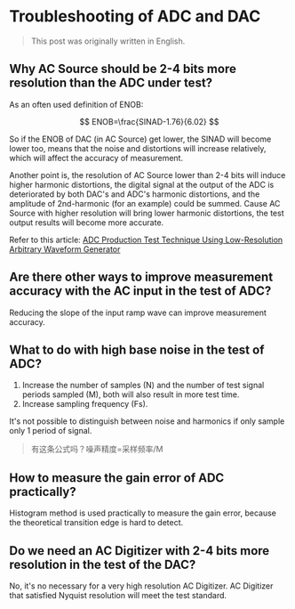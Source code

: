 # Troubleshooting of ADC and DAC

> This post was originally written in English.

## Why AC Source should be 2-4 bits more resolution than the ADC under test?

As an often used definition of ENOB:

$$
ENOB=\frac{SINAD-1.76}{6.02}
$$

So if the ENOB of DAC (in AC Source) get lower, the SINAD will become lower too, means that the noise and distortions will increase relatively, which will affect the accuracy of measurement.

Another point is, the resolution of AC Source lower than 2-4 bits will induce higher harmonic distortions, the digital signal at the output of the ADC is deteriorated by both DAC's and ADC's harmonic distortions, and the amplitude of 2nd-harmonic (for an example) could be summed. Cause AC Source with higher resolution will bring lower harmonic distortions, the test output results will become more accurate.

Refer to this article: [ADC Production Test Technique Using Low-Resolution Arbitrary Waveform Generator](https://www.hindawi.com/journals/vlsi/2008/482159/)

## Are there other ways to improve measurement accuracy with the AC input in the test of ADC?

Reducing the slope of the input ramp wave can improve measurement accuracy.

## What to do with high base noise in the test of ADC?

1. Increase the number of samples (N) and the number of test signal periods sampled (M), both will also result in more test time.
2. Increase sampling frequency (Fs).

It's not possible to distinguish between noise and harmonics if only sample only 1 period of signal.

> 有这条公式吗？噪声精度=采样频率/M

## How to measure the gain error of ADC practically?

Histogram method is used practically to measure the gain error, because the theoretical transition edge is hard to detect.

## Do we need an AC Digitizer with 2-4 bits more resolution in the test of the DAC?

No, it's no necessary for a very high resolution AC Digitizer. AC Digitizer that satisfied Nyquist resolution will meet the test standard.
